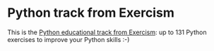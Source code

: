 # Python track from Exercism

This is the [Python educational track from Exercism](https://exercism.org/tracks/python): up to 131 Python exercises to improve your Python skills :-)